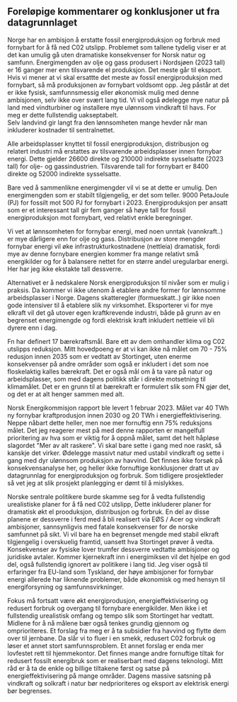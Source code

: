 ## Foreløpige kommentarer og konklusjoner ut fra datagrunnlaget

Norge har en ambisjon å erstatte fossil energiproduksjon og forbruk med fornybart for å få ned C02 utslipp.
Problemet som tallene tydelig viser er at det kan umulig gå uten dramatiske konsekvenser for Norsk natur og samfunn.
Energimengden av olje og gass produsert i Nordsjøen (2023 tall) er 16 ganger mer enn tilsvarende el produksjon.
Det meste går til eksport. Hvis vi mener at vi skal ersattte det meste av fossil 
energiproduksjon med fornybart, så må produksjonen av fornybart voldsomt opp.
Jeg påstår at det er ikke fysisk, samfunnsmessig eller økonomisk mulig med denne ambisjonen, 
selv ikke over svært lang tid. Vi vil også ødelegge mye natur på land med vindturbiner og
installere mye ulønnsom vindkraft til havs. For meg er dette fullstendig uakseptabelt.  
Selv landvind gir langt fra den lønnsomheten mange hevder når man inkluderer kostnader til sentralnettet.

Alle arbeidsplasser knyttet til fossil energiproduksjon, distribusjon og relatert industri må erstattes
av tilsvarende arbeidsplasser innen fornybar energi. 
Dette gjelder 26600 direkte og 210000  indirekte sysselsatte (2023 tall) for olje- og gassindustrien.
Tilsvarende tall for fornybart er 8400 direkte og 52000 indirekte  sysselsatte.

Bare ved å sammenlikne energimengder vil vi se at dette er umulig. Den energimengden som er stabilt tilgjengelig, er det som teller.
9000 PetaJoule (PJ) for fossilt mot 500 PJ for fornybart i 2023.  Energiproduksjon per ansatt som er et interessant tall
gir fem ganger så høye tall for fossil energiproduksjon mot fornybart, ved relativt enkle
beregninger.  

Vi vet at lønnsomheten for fornybar energi, med noen  unntak (vannkraft..) er mye dårligere enn for olje og gass.
Distribusjon av store mengder  fornybar energi vil øke infrastrukturkostnadene (nettleia) dramatisk, fordi mye av denne
fornybare energien kommer fra mange relativt små energikilder og for å balansere nettet
for en større andel uregularbar energi. Her har jeg ikke ekstakte tall dessverre.

Alternativet er å nedskalere Norsk energiproduksjon til nivåer som er mulig i praksis.
Da kommer vi ikke utenom å etablere andre former for lønnsomme arbeidsplasser i Norge.
Dagens skatteregler (formueskatt..) gir ikke noen gode intensiver til å etablere slik ny virksomhet.
Eksporterer vi for mye elkraft vil det gå utover egen kraftkrevende industri,
både på grunn av en begrenset energimengde og fordi elektrisk kraft inkludert nettleie vil bli dyrere enn i dag.

Fn har definert 17 bærekraftsmål. Bare ett av dem omhandler klima og C02 utslipps reduksjon.
Mitt hovedpoeng er at vi kan ikke nå målet om 70 - 75% redusjon innen 2035 som er vedtatt av Stortinget,
uten enerme konsekvenser på andre områder som også er inkludert i det som noe floskelaktig kalles bærekraft.
Det er også mål om å ta vare på natur og arbeidsplasser, som med dagens politikk står i direkte motsetning til klimamålet.
Det er en grunn til at bærekraft er formulert slik som FN gjør det, og det er at alt henger sammen med alt.

Norsk Energikommisjon rapport ble levert 1 februar 2023. Målet var 40 TWh ny fornybar 
kraftprodusjon innen 2030 og 20 TWh i energieffektivisering. Neppe nåbart dette heller, men noe mer fornuftig
enn 75% reduksjons målet. Det jeg reagerer mest på med denne rapporten er mangelfull prioritering av hva som er
viktig for å oppnå målet, samt det helt håpløse slagordet "Mer av alt raskere". 
Vi skal bare sette i gang med noe raskt, så kanskje det virker.
Ødelegge massivt natur med ustabil vindkraft og sette i gang med dyr ulønnsom produksjon av havvind.
Det finnes ikke forsøk på konsekvensanalyse her, og heller ikke fornuftige konklusjoner dratt ut av datagrunnlag
for energiproduksjon og forbruk. Som tidligere prosjektleder så vet jeg at slik prosjekt planlegging er
dømt til å mislykkes.

Norske sentrale politikere burde skamme seg for å vedta fullstendig urealistiske planer for å få ned C02 utslipp, 
Dette inkluderer planer for dramatisk økt el prooduksjon, distribusjon og forbruk. 
En del av disse planene er dessverre i ferd med å bli realisert 
via EØS / Acer og vindkraft ambisjoner, sannsynligvis med fatale konsekvenser for de norske samfunnet på sikt.
Vi vil bare ha en begrenset mengde med stabil elkraft tilgjengelig i overskuelig framtid, uansett hva Stortinget
prøver å vedta. Konsekvenser av fysiske lover trumfer dessverre vedtatte ambisjoner og juridiske avtaler.
Kommer kjernekraft inn i energimiksen vil det hjelpe en god del, også fullstendig ignorert av
politikere i lang tid. Jeg viser også til erfaringer fra EU-land som Tyskland, der høye ambisjoner for fornybar energi
allerede har liknende problemer, både økonomisk og med hensyn til energiforsyning og samfunnsvirkninger.

Fokus må fortsatt være økt energiprodusjon, energieffektivisering og redusert forbruk og overgang til fornybare 
energikilder. Men ikke i et fullstendig urealistisk omfang og tempo slik som Stortinget har vedtatt.
Midlene for å nå målene bær også tenkes grundig gjennom og omprioriteres. Et forslag fra meg er å ta
subsidier fra havvind og flytte dem over til jernbane. Da slår vi to fluer i en smekk, redusert C02 forbruk og
løser et annet stort samfunnsproblem. Et annet forslag er enda mer lovfestet rett til hjemmekontor.
Det finnes mange andre fornuftige tiltak for redusert fossilt energibruk som er realiserbart med dagens teknologi.
Mitt råd er å ta de enkle og billige tiltakene først og satse på energieffektivisering på mange områder.
Dagens massive satsning på vindkraft og solkraft i natur bør nedprioriteres og eksport av elektrisk energi bør
begrenses.